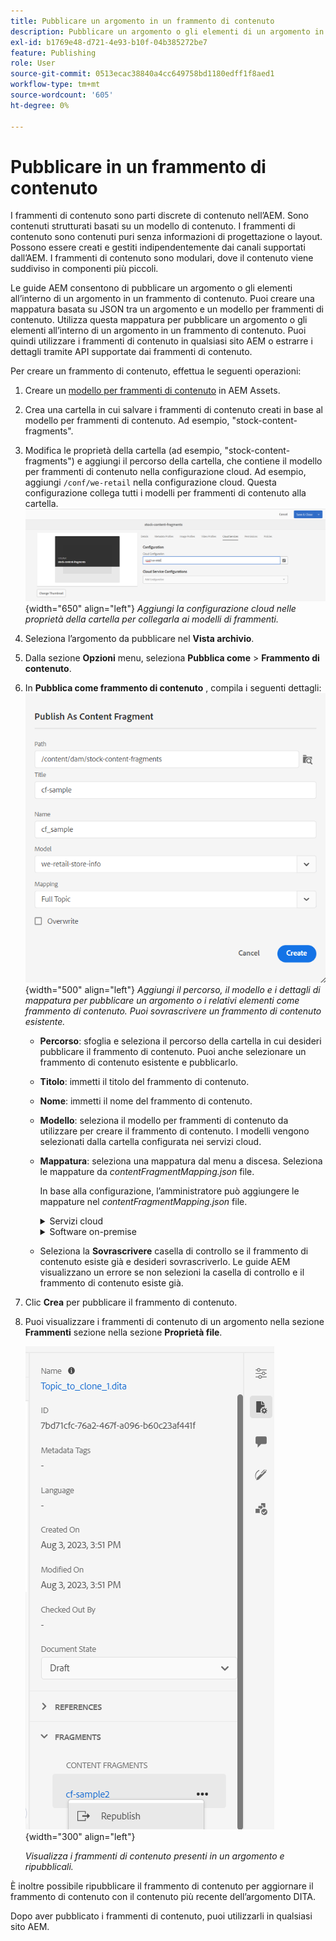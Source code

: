 ```yaml
---
title: Pubblicare un argomento in un frammento di contenuto
description: Pubblicare un argomento o gli elementi di un argomento in un frammento di contenuto nelle guide AEM.  Scopri come visualizzare i frammenti di contenuto presenti in un argomento e ripubblicarli.
exl-id: b1769e48-d721-4e93-b10f-04b385272be7
feature: Publishing
role: User
source-git-commit: 0513ecac38840a4cc649758bd1180edff1f8aed1
workflow-type: tm+mt
source-wordcount: '605'
ht-degree: 0%

---
```


# Pubblicare in un frammento di contenuto

I frammenti di contenuto sono parti discrete di contenuto nell’AEM. Sono contenuti strutturati basati su un modello di contenuto. I frammenti di contenuto sono contenuti puri senza informazioni di progettazione o layout. Possono essere creati e gestiti indipendentemente dai canali supportati dall’AEM. I frammenti di contenuto sono modulari, dove il contenuto viene suddiviso in componenti più piccoli.

Le guide AEM consentono di pubblicare un argomento o gli elementi all’interno di un argomento in un frammento di contenuto. Puoi creare una mappatura basata su JSON tra un argomento e un modello per frammenti di contenuto. Utilizza questa mappatura per pubblicare un argomento o gli elementi all’interno di un argomento in un frammento di contenuto. Puoi quindi utilizzare i frammenti di contenuto in qualsiasi sito AEM o estrarre i dettagli tramite API supportate dai frammenti di contenuto.


Per creare un frammento di contenuto, effettua le seguenti operazioni:

1. Creare un [modello per frammenti di contenuto](https://experienceleague.adobe.com/docs/experience-manager-65/assets/content-fragments/content-fragments-models.html?lang=it) in AEM Assets.
1. Crea una cartella in cui salvare i frammenti di contenuto creati in base al modello per frammenti di contenuto. Ad esempio, &quot;stock-content-fragments&quot;.
1. Modifica le proprietà della cartella (ad esempio, &quot;stock-content-fragments&quot;) e aggiungi il percorso della cartella, che contiene il modello per frammenti di contenuto nella configurazione cloud.
Ad esempio, aggiungi `/conf/we-retail` nella configurazione cloud. Questa configurazione collega tutti i modelli per frammenti di contenuto alla cartella.\
   ![aggiungi dettagli di configurazione cloud nelle proprietà della cartella](images/fragment-folder-cloud-configuration.png){width="650" align="left"}
   *Aggiungi la configurazione cloud nelle proprietà della cartella per collegarla ai modelli di frammenti.*
1. Seleziona l’argomento da pubblicare nel **Vista archivio**.
1. Dalla sezione **Opzioni** menu, seleziona **Pubblica come** > **Frammento di contenuto**.
1. In **Pubblica come frammento di contenuto** , compila i seguenti dettagli:
   ![Aggiungi il modello di frammento e i dettagli della mappatura nella finestra di dialogo Pubblica come frammento di contenuto](images/content-fragment-publish.png){width="500" align="left"}
   *Aggiungi il percorso, il modello e i dettagli di mappatura per pubblicare un argomento o i relativi elementi come frammento di contenuto. Puoi sovrascrivere un frammento di contenuto esistente.*

   * **Percorso**: sfoglia e seleziona il percorso della cartella in cui desideri pubblicare il frammento di contenuto. Puoi anche selezionare un frammento di contenuto esistente e pubblicarlo.
   * **Titolo**: immetti il titolo del frammento di contenuto.
   * **Nome**: immetti il nome del frammento di contenuto.
   * **Modello**: seleziona il modello per frammenti di contenuto da utilizzare per creare il frammento di contenuto. I modelli vengono selezionati dalla cartella configurata nei servizi cloud.
   * **Mappatura**: seleziona una mappatura dal menu a discesa. Seleziona le mappature da *contentFragmentMapping.json* file.



     In base alla configurazione, l’amministratore può aggiungere le mappature nel *contentFragmentMapping.json* file.

     <details>
        <summary>Servizi cloud</summary>

     Ulteriori informazioni su come [creare una mappatura tra un argomento e un frammento di contenuto](../cs-install-guide/conf-content-fragment-mapping-cs.md) nella Guida all&#39;installazione e alla configurazione dei Cloud Service.
     </details>

     <details>
        <summary> Software on-premise</summary>

     Ulteriori informazioni su come [creare una mappatura tra un argomento e un frammento di contenuto](../install-guide/conf-content-fragment-mapping.md) nella Guida all’installazione e alla configurazione on-premise.

     </details>
   * Seleziona la **Sovrascrivere** casella di controllo se il frammento di contenuto esiste già e desideri sovrascriverlo. Le guide AEM visualizzano un errore se non selezioni la casella di controllo e il frammento di contenuto esiste già.
1. Clic **Crea** per pubblicare il frammento di contenuto.
1. Puoi visualizzare i frammenti di contenuto di un argomento nella sezione **Frammenti** sezione nella sezione **Proprietà file**.

   ![Visualizzare i frammenti di contenuto per un argomento](images/topic-content-fragments.png){width="300" align="left"}

   *Visualizza i frammenti di contenuto presenti in un argomento e ripubblicali.*

È inoltre possibile ripubblicare il frammento di contenuto per aggiornare il frammento di contenuto con il contenuto più recente dell’argomento DITA.



Dopo aver pubblicato i frammenti di contenuto, puoi utilizzarli in qualsiasi sito AEM.
